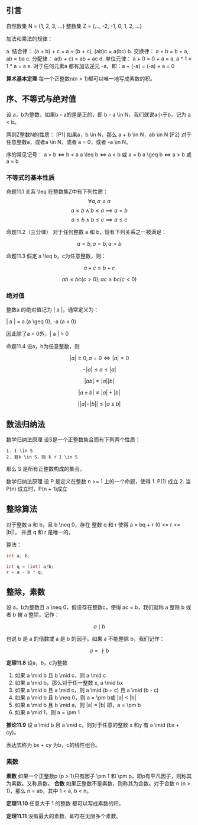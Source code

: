 ## 引言

自然数集 N = {1, 2, 3, ...}
整数集 Z = {..., -2, -1, 0, 1, 2, ...}

加法和乘法的规律：

  a. 结合律： (a + b) + c = a + (b + c), (ab)c = a(bc)
  b. 交换律： a + b = b + a, ab = ba
  c. 分配律： a(b + c) = ab + ac
  d. 单位元律： a + 0 = 0 + a = a, a * 1 = 1 * a = a
  e. 对于任何元素a 都有加法逆元 -a，即：a + (-a) = (-a) + a = 0

**算术基本定理** 每一个正整数n(n > 1)都可以唯一地写成素数的积。

## 序、不等式与绝对值

设 a，b为整数，如果b - a的差是正的，即 b - a \in N，我们就说a小于b，记为 a < b。

两则Z整数N的性质：
[P1] 如果a，b \in N，那么 a + b \in N，ab \in N
[P2] 对于任意整数a，或者a \in N，或者 a = 0，或者 -a \in N。

序的常见记号：
a > b     <=>  b < a
a \leq b  <=>  a < b 或  a = b
a \geq b  <=>  a > b 或 a = b


### 不等式的基本性质

命题11.1 关系 \leq 在整数集Z中有下列性质：
$$
\forall a, a \leq a
$$
$$
a \leq b \land b \leq a \implies a = b
$$
$$
a \leq b \land b \leq c \implies a \leq c
$$

命题11.2（三分律） 对于任何整数 a 和 b，恰有下列关系之一被满足：

$$
a < b, a = b, a > b
$$

命题11.3 假定 a \leq b，c为任意整数，则：

$$
a + c \leq b + c
$$

$$
ab \leq bc(c > 0); ac \geq bc (c < 0)
$$

### 绝对值

整数a 的绝对值记为 | a |，通常定义为：

| a | = a (a \geq 0), -a (a < 0)

因此除了a = 0外，| a | > 0

命题11.4 设a，b为任意整数，则

$$
| a | \geq 0, a = 0 \iff | a | = 0
$$

$$
-|a| \leq a \leq |a|
$$

$$
|ab| = |a| |b|
$$

$$
|a \pm b| \leq |a| + |b|
$$

$$
| |a| - |b| | \leq |a \pm b|
$$

## 数法归纳法

数学归纳法原理 设S是一个正整数集合而有下列两个性质：

    1. 1 \in S
    2. 若k \in S，则 k + 1 \in S

那么 S 是所有正整数构成的集合。

数学归纳法原理 设 P 是定义在整数 n >= 1 上的一个命题，使得
    1. P(1) 成立
    2. 当 P(n) 成立时，P(n + 1)成立

## 整除算法

对于整数 a 和 b，且 b \neq 0，存在 整数 q 和 r 使得 a = bq + r (0 <= r <= |b|)，
并且 q 和 r 是唯一的。

算法：
```c
int a, b;

int q = (int) a/b;
r = a - b * q;
```

## 整除，素数

设 a，b为整数且 a \neq 0，假设存在整数c，使得 ac = b，我们就称 a 整除 b 或者 b 被 a 整除，记作：

$$
a \mid b
$$

也说 b 是 a 的倍数或 a 是 b 的因子。如果 a 不能整除 b，我们记作：

$$
a = \nmid b
$$

**定理11.8** 设a，b，c为整数

1. 如果 a \mid b 且 b \mid c，则 a \mid c
2. 如果 a \mid b，那么对于任一整数 x, a \mid bx
3. 如果 a \mid b 且 a \mid c，则 a \mid (b + c) 且 a \mid (b - c)
4. 如果 a \mid b 且 b \neq 0，则 a = \pm b或 |a| < |b|
5. 如果 a \mid b 且 b \mid a，则 |a| = |b| 即，a = \pm b
6. 如果 a \mid 1，则 a = \pm 1

**推论11.9** 设 a \mid b 且 a \mid c，则对于任意的整数 x 和y 有 a \mid (bx + cy)。

表达式称为 bx + cy 为b，c的线性组合。

### 素数

**素数** 如果一个正整数p (p > 1)只有因子 \pm 1 和 \pm p，即p有平凡因子，则称其为素数。又称质数。
**合数** 如果正整数不是素数，则称其为合数。对于合数 n (n > 1)，那么 n = ab，其中 1 < a, b < n。

**定理11.10** 任意大于 1 的整数 都可以写成素数的积。

**定理11.11** 没有最大的素数，即存在无限多个素数。
